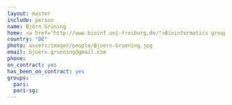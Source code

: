 ```yaml
---
layout: master
include: person
name: Björn Grüning
home: <a href="http://www.bioinf.uni-freiburg.de/">Bioinformatics group, University of Freiburg</a>
country: "DE"
photo: assets/images/people/Bjoern-Gruening.jpg
email: bjoern.gruening@gmail.com
phone:
on_contract: yes
has_been_on_contract: yes
groups:
  pari:
  pari-sg:
---
```

